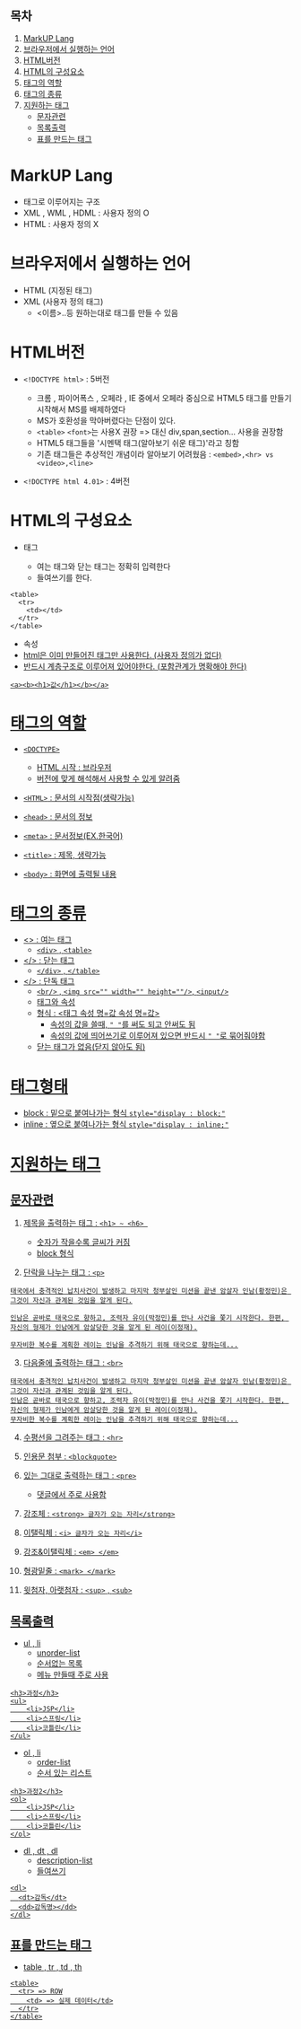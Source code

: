## 목차
1. [MarkUP Lang](#MarkUP-Lang)
2. [브라우저에서 실행하는 언어](#브라우저에서-실행하는-언어)
3. [HTML버전](#HTML버전)
4. [HTML의 구성요소](#HTML의-구성요소)
5. [태그의 역할](#태그의-역할)
6. [태그의 종류](#태그의-종류)
7. [지원하는 태그](#지원하는-태그)
    - [문자관련](#문자관련)
    - [목록출력](#목록출력)
    - [표를 만드는 태그](#표를-만드는-태그)


# MarkUP Lang
  - 태그로 이루어지는 구조
  - XML , WML , HDML : 사용자 정의 O
  - HTML : 사용자 정의 X

# 브라우저에서 실행하는 언어
- HTML (지정된 태그)
- XML (사용자 정의 태그)
  - <name> <이름>..등 원하는대로 태그를 만들 수 있음


# HTML버전
- ```<!DOCTYPE html>``` : 5버전
  - 크롬 , 파이어폭스 ,  오페라 , IE 중에서 오페라 중심으로 HTML5 태그를 만들기 시작해서 MS를 배제하였다
  - MS가 호환성을 막아버렸다는 단점이 있다.
  - ```<table>``` ```<font>```는 사용X 권장 => 대신 div,span,section... 사용을 권장함
  - HTML5 태그들을 '시멘택 태그(알아보기 쉬운 태그)'라고 칭함
  - 기존 태그들은 추상적인 개념이라 알아보기 어려웠음 : ```<embed>,<hr> vs <video>,<line>```

- ```<!DOCTYPE html 4.01>``` : 4버전


# HTML의 구성요소
- 태그 <a>
  - 여는 태그와 닫는 태그는 정확히 입력한다
  - 들여쓰기를 한다.
```
<table>
  <tr>
    <td></td>
  </tr>
</table>
```
- 속성 <a href="">
- html은 이미 만들어진 태그만 사용한다. (사용자 정의가 없다)
- 반드시 계층구조로 이루어져 있어야한다. (포함관계가 명확해야 한다)

```
<a><b><h1>값</h1></b></a>
```




# 태그의 역할
- ```<DOCTYPE>```
  - HTML 시작 : 브라우저
  - 버전에 맞게 해석해서 사용할 수 있게 알려줌

- ```<HTML>``` : 문서의 시작점(생략가능)

- ```<head>``` : 문서의 정보

- ```<meta>``` : 문서정보(EX.한국어)

- ```<title>``` : 제목, 생략가능

- ```<body>``` : 화면에 출력될 내용


# 태그의 종류
- <> : 여는 태그 
  - ```<div>``` , ```<table>```
- </> : 닫는 태그
  - ```</div>``` , ```</table>```
- </> : 단독 태그 
  - ```<br/>``` , ```<img src="" width="" height=""/>```,  ```<input/>```
  - 태그와 속성 
  - 형식 : <태그 속성 명=값 속성 명=값>
    - 속성의 값을 쓸때, ```" "```를 써도 되고 안써도 됨
    - 속성의 값에 띄어쓰기로 이루어져 있으면 반드시 ```" "```로 묶어줘야함
  - 닫는 태그가 없음(닫지 않아도 됨)

# 태그형태
- block : 밑으로 붙여나가는 형식 ```style="display : block;"```
- inline : 옆으로 붙여나가는 형식 ```style="display : inline;"```

# 지원하는 태그
## 문자관련
1. 제목을 출력하는 태그 : ```<h1> ~ <h6> ```
    - 숫자가 작을수록 글씨가 커짐
    - block 형식

2. 단락을 나누는 태그 : ```<p>```
```
태국에서 충격적인 납치사건이 발생하고 마지막 청부살인 미션을 끝낸 암살자 인남(황정민)은 그것이 자신과 관계된 것임을 알게 된다.

인남은 곧바로 태국으로 향하고, 조력자 유이(박정민)를 만나 사건을 쫓기 시작한다. 한편, 자신의 형제가 인남에게 암살당한 것을 알게 된 레이(이정재).

무자비한 복수를 계획한 레이는 인남을 추격하기 위해 태국으로 향하는데...

```
3. 다음줄에 출력하는 태그 : ```<br>```
```
태국에서 충격적인 납치사건이 발생하고 마지막 청부살인 미션을 끝낸 암살자 인남(황정민)은 그것이 자신과 관계된 것임을 알게 된다.
인남은 곧바로 태국으로 향하고, 조력자 유이(박정민)를 만나 사건을 쫓기 시작한다. 한편, 자신의 형제가 인남에게 암살당한 것을 알게 된 레이(이정재).
무자비한 복수를 계획한 레이는 인남을 추격하기 위해 태국으로 향하는데...
```

4. 수평선을 그려주는 태그 : ```<hr>```

5. 인용문 첨부 : ```<blockquote>```

6. 있는 그대로 출력하는 태그 : ```<pre>```
    - 댓글에서 주로 사용함

7. 강조체 : ```<strong> 글자가 오는 자리</strong>``` 
8. 이탤릭체 : ```<i> 글자가 오는 자리</i>```

9. 강조&이탤릭체 :  ```<em> </em>```
10. 형광밑줄 : ```<mark> </mark>```

11. 윗첨자, 아랫첨자 : ```<sup>``` , ```<sub>```


## 목록출력
- ul , li
  - unorder-list 
  - 순서없는 목록
  - 메뉴 만들때 주로 사용
```
<h3>과정</h3>
<ul>
	<li>JSP</li>
	<li>스프링</li>
	<li>코틀린</li>
</ul>
```

- ol  , li 
  - order-list
  - 순서 있는 리스트
```
<h3>과정2</h3>
<ol>
	<li>JSP</li>
	<li>스프링</li>
	<li>코틀린</li>
</ol>
```
- dl , dt , dl 
  - description-list
  - 들여쓰기

```
<dl>
  <dt>감독</dt>
  <dd>감독명></dd>
</dl>
```

## 표를 만드는 태그
- table , tr , td , th

```
<table>
  <tr> => ROW
    <td> => 실제 데이터</td>
  </tr>
</table>
```